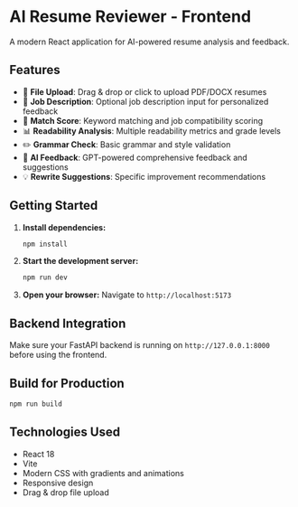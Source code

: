 # AI Resume Reviewer - Frontend

A modern React application for AI-powered resume analysis and feedback.

## Features

- 📄 **File Upload**: Drag & drop or click to upload PDF/DOCX resumes
- 💼 **Job Description**: Optional job description input for personalized feedback
- 🎯 **Match Score**: Keyword matching and job compatibility scoring
- 📊 **Readability Analysis**: Multiple readability metrics and grade levels
- ✏️ **Grammar Check**: Basic grammar and style validation
- 🤖 **AI Feedback**: GPT-powered comprehensive feedback and suggestions
- 💡 **Rewrite Suggestions**: Specific improvement recommendations

## Getting Started

1. **Install dependencies:**
   ```bash
   npm install
   ```

2. **Start the development server:**
   ```bash
   npm run dev
   ```

3. **Open your browser:**
   Navigate to `http://localhost:5173`

## Backend Integration

Make sure your FastAPI backend is running on `http://127.0.0.1:8000` before using the frontend.

## Build for Production

```bash
npm run build
```

## Technologies Used

- React 18
- Vite
- Modern CSS with gradients and animations
- Responsive design
- Drag & drop file upload
